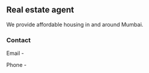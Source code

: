 ## Real estate agent

We provide affordable housing in and around Mumbai.



### Contact


Email - 



Phone - 
